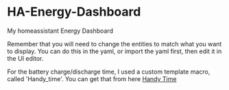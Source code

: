 # HA-Energy-Dashboard
My homeassistant Energy Dashboard

Remember that you will need to change the entities to match what you want to display. You can do this in the yaml, or import the yaml first, then edit it in the UI editor.


For the battery charge/discharge time, I used a custom template macro, called 'Handy_time'. You can get that from here [Handy Time](https://github.com/philmale/handy-time)